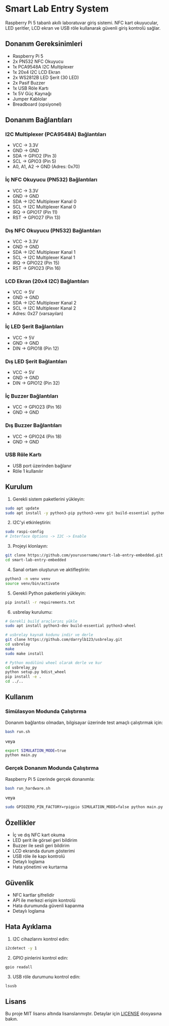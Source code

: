 # Smart Lab Entry System

Raspberry Pi 5 tabanlı akıllı laboratuvar giriş sistemi. NFC kart okuyucular, LED şeritler, LCD ekran ve USB röle kullanarak güvenli giriş kontrolü sağlar.

## Donanım Gereksinimleri

- Raspberry Pi 5
- 2x PN532 NFC Okuyucu
- 1x PCA9548A I2C Multiplexer
- 1x 20x4 I2C LCD Ekran
- 2x WS2812B LED Şerit (30 LED)
- 2x Pasif Buzzer
- 1x USB Röle Kartı
- 1x 5V Güç Kaynağı
- Jumper Kablolar
- Breadboard (opsiyonel)

## Donanım Bağlantıları

### I2C Multiplexer (PCA9548A) Bağlantıları
- VCC -> 3.3V
- GND -> GND
- SDA -> GPIO2 (Pin 3)
- SCL -> GPIO3 (Pin 5)
- A0, A1, A2 -> GND (Adres: 0x70)

### İç NFC Okuyucu (PN532) Bağlantıları
- VCC -> 3.3V
- GND -> GND
- SDA -> I2C Multiplexer Kanal 0
- SCL -> I2C Multiplexer Kanal 0
- IRQ -> GPIO17 (Pin 11)
- RST -> GPIO27 (Pin 13)

### Dış NFC Okuyucu (PN532) Bağlantıları
- VCC -> 3.3V
- GND -> GND
- SDA -> I2C Multiplexer Kanal 1
- SCL -> I2C Multiplexer Kanal 1
- IRQ -> GPIO22 (Pin 15)
- RST -> GPIO23 (Pin 16)

### LCD Ekran (20x4 I2C) Bağlantıları
- VCC -> 5V
- GND -> GND
- SDA -> I2C Multiplexer Kanal 2
- SCL -> I2C Multiplexer Kanal 2
- Adres: 0x27 (varsayılan)

### İç LED Şerit Bağlantıları
- VCC -> 5V
- GND -> GND
- DIN -> GPIO18 (Pin 12)

### Dış LED Şerit Bağlantıları
- VCC -> 5V
- GND -> GND
- DIN -> GPIO12 (Pin 32)

### İç Buzzer Bağlantıları
- VCC -> GPIO23 (Pin 16)
- GND -> GND

### Dış Buzzer Bağlantıları
- VCC -> GPIO24 (Pin 18)
- GND -> GND

### USB Röle Kartı
- USB port üzerinden bağlanır
- Röle 1 kullanılır

## Kurulum

1. Gerekli sistem paketlerini yükleyin:
```bash
sudo apt update
sudo apt install -y python3-pip python3-venv git build-essential python3-dev
```

2. I2C'yi etkinleştirin:
```bash
sudo raspi-config
# Interface Options -> I2C -> Enable
```

3. Projeyi klonlayın:
```bash
git clone https://github.com/yourusername/smart-lab-entry-embedded.git
cd smart-lab-entry-embedded
```

4. Sanal ortam oluşturun ve aktifleştirin:
```bash
python3 -m venv venv
source venv/bin/activate
```

5. Gerekli Python paketlerini yükleyin:
```bash
pip install -r requirements.txt
```

6. usbrelay kurulumu:
```bash
# Gerekli build araçlarını yükle
sudo apt install python3-dev build-essential python3-wheel

# usbrelay kaynak kodunu indir ve derle
git clone https://github.com/darrylb123/usbrelay.git
cd usbrelay
make
sudo make install

# Python modülünü wheel olarak derle ve kur
cd usbrelay_py
python setup.py bdist_wheel
pip install -e .
cd ../..
```

## Kullanım

### Simülasyon Modunda Çalıştırma

Donanım bağlantısı olmadan, bilgisayar üzerinde test amaçlı çalıştırmak için:

```bash
bash run.sh
```

veya

```bash
export SIMULATION_MODE=true
python main.py
```

### Gerçek Donanım Modunda Çalıştırma

Raspberry Pi 5 üzerinde gerçek donanımla:

```bash
bash run_hardware.sh
```

veya

```bash
sudo GPIOZERO_PIN_FACTORY=rpigpio SIMULATION_MODE=false python main.py
```

## Özellikler

- İç ve dış NFC kart okuma
- LED şerit ile görsel geri bildirim
- Buzzer ile sesli geri bildirim
- LCD ekranda durum gösterimi
- USB röle ile kapı kontrolü
- Detaylı loglama
- Hata yönetimi ve kurtarma

## Güvenlik

- NFC kartlar şifrelidir
- API ile merkezi erişim kontrolü
- Hata durumunda güvenli kapanma
- Detaylı loglama

## Hata Ayıklama

1. I2C cihazlarını kontrol edin:
```bash
i2cdetect -y 1
```

2. GPIO pinlerini kontrol edin:
```bash
gpio readall
```

3. USB röle durumunu kontrol edin:
```bash
lsusb
```

## Lisans

Bu proje MIT lisansı altında lisanslanmıştır. Detaylar için [LICENSE](LICENSE) dosyasına bakın. 
